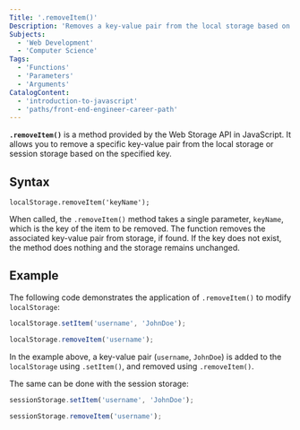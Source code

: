 ```yaml
---
Title: '.removeItem()'
Description: 'Removes a key-value pair from the local storage based on the specified key.'
Subjects:
  - 'Web Development'
  - 'Computer Science'
Tags:
  - 'Functions'
  - 'Parameters'
  - 'Arguments'
CatalogContent:
  - 'introduction-to-javascript'
  - 'paths/front-end-engineer-career-path'
---
```


**`.removeItem()`** is a method provided by the Web Storage API in JavaScript. It allows you to remove a specific key-value pair from the local storage or session storage based on the specified key.

## Syntax

```pseudo
localStorage.removeItem('keyName');
```

When called, the `.removeItem()` method takes a single parameter, `keyName`, which is the key of the item to be removed. The function removes the associated key-value pair from storage, if found. If the key does not exist, the method does nothing and the storage remains unchanged.

## Example

The following code demonstrates the application of `.removeItem()` to modify `localStorage`:

```js
localStorage.setItem('username', 'JohnDoe');

localStorage.removeItem('username');
```

In the example above, a key-value pair (`username`, `JohnDoe`) is added to the `localStorage` using `.setItem()`, and removed using `.removeItem()`.

The same can be done with the session storage:

```js
sessionStorage.setItem('username', 'JohnDoe');

sessionStorage.removeItem('username');
```
